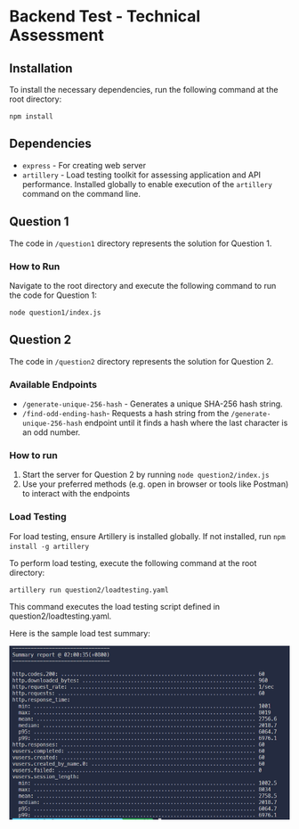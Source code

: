 # Backend Test - Technical Assessment

## Installation

To install the necessary dependencies, run the following command at the root directory:

```
npm install
```

## Dependencies

- `express` - For creating web server
- `artillery` - Load testing toolkit for assessing application and API performance. Installed globally to enable execution of the `artillery` command on the command line.

## Question 1

The code in `/question1` directory represents the solution for Question 1.

### How to Run

Navigate to the root directory and execute the following command to run the code for Question 1:

```
node question1/index.js
```

## Question 2

The code in `/question2` directory represents the solution for Question 2.

### Available Endpoints

- `/generate-unique-256-hash` - Generates a unique SHA-256 hash string.
- `/find-odd-ending-hash`- Requests a hash string from the `/generate-unique-256-hash` endpoint until it finds a hash where the last character is an odd number.

### How to run

1. Start the server for Question 2 by running `node question2/index.js`
2. Use your preferred methods (e.g. open in browser or tools like Postman) to interact with the endpoints

### Load Testing

For load testing, ensure Artillery is installed globally. If not installed, run `npm install -g artillery`

To perform load testing, execute the following command at the root directory:

```
artillery run question2/loadtesting.yaml

```

This command executes the load testing script defined in question2/loadtesting.yaml.

Here is the sample load test summary:

![Load test summary](load_test_summary.png)
